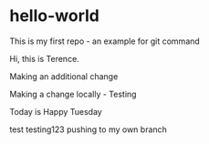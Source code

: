# hello-world
This is my first repo - an example for git command

Hi, this is Terence.

Making an additional change

Making a change locally - Testing

Today is Happy Tuesday

test
testing123 pushing to my own branch